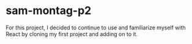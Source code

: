 # sam-montag-p2

For this project, I decided to continue to use and familiarize myself with React by cloning my first project and adding on to it.